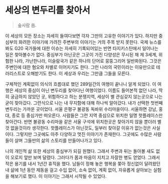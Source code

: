 # 세상의 변두리를 찾아서
> 숲사람 씀.

이 세상의 모든 장소는 자세히 들여다보면 각자 그만의 고유한 이야기가 있다. 하지만 중심부의 화려한 이야기에 가려진 주변부의 이야기는 거의 주목 받지 못한다. 국제 뉴스를 봐도 G20 국가들에 대한 이슈는 자세히 기록되어있는 반면 타지키스탄에서 일어나는 일은 찾아볼수가 없다. 중심부가 아닌곳은 그곳이 가진 다양성은 무시된 채 제 3세계, 위험한 나라, 가난한나라, 이슬람국가 같은 하나의 단어로 뭉뚱그리어 일반화된다. 그것은 주변인에 대한 혐오와 차별로 이어지기도 한다. 그런 나라의 국민이라는 이유만으로 테러리스트로 오해받기도 한다. 이 세상과 우리는 그만큼 그들을 모른다.

구체적인 계획없이 의식의 흐름대로 했던 289일간의 여행이 끝나니 알게 되었다. 이 여행은 세상의 중심이 아닌 변두리를 찾아다닌 여행이었다. 이름도 들어본적 없던 나라, 딱히 궁금하지 않았던 곳, 위험하다고 하는 분쟁지역, 세상이 별 관심갖지 않는곳으로 나는 굳이 찾아갔다. 그런식으로 나는 내 무지함에 대해 하나씩 알아갔다. 내가 선택한 첫번째 변두리는 가까운 곳이었다. 서울 은평구 불광동 독바위 수리마을이다. 서울하면 강남, 홍대, 종로 등 중심가만 떠오른다. 사람들은 그런 지역 중심으로 위치한 일명 핫플레이스만 찾아간다. 반면 불광동 수리마을 같은 서울 구석에 위치한곳은 찾아가지 않을 뿐더러 별것 없을것이라 생각한다. 핫플레이스가 아닌것도, 일부러 찾아갈 이유가 없는것은 사실이다. 그렇지만 그곳에도 아주 다양하고 멋진 이야기가 존재한다. 그곳에도 수많은 사람들이 살며 그들만의 삶의 스토리를 만들어나가고 있다.

나의 개인적 삶 또한 세상의 중심부가 되길 원했다. 그래서 주변과 뒤는 돌아볼 새도 없이 오로지 앞만 보며 달렸다. 그러다가 몸과 마음이 지치고 자잘한 병도 얻었다. 그래서 작은 용기를 내서 1년간 휴직을 했다. 남들이 정해 놓은 행복을 쫒아 정신없이 달려왔던 내 삶에 1년 동안 제동을 걸고 수입 없이, 소속 없이, 계획 없이, 자유롭게 살아보는 실험을 해보기로 했다. 이 이야기는 그래서 시작될 수 있었다.


